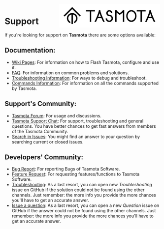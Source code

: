 <img src="/tools/logo/TASMOTA_FullLogo_Vector.svg" alt="Logo" align="right" height="76"/>

# Support

If you're looking for support on **Tasmota** there are some options available:

## Documentation:

* [Wiki Pages](https://github.com/arendst/Tasmota/wiki): For information on how to Flash Tasmota, configure and use it.
* [FAQ](https://github.com/arendst/Tasmota/wiki/FAQ): For information on common problems and solutions.
* [Troubleshooting Information](https://github.com/arendst/Tasmota/wiki/Troubleshooting): For ways to debug and troubleshoot.
* [Commands Information](https://github.com/arendst/Tasmota/wiki/Commands): For information on all the commands supported by Tasmota.

## Support's Community:

* [Tasmota Forum](https://groups.google.com/d/forum/sonoffusers): For usage and discussions.
* [Tasmota Support Chat](https://discord.gg/Ks2Kzd4): For support, troubleshooting and general questions. You have better chances to get fast answers from members of the Tasmota Community.
* [Search in Issues](https://github.com/arendst/Tasmota/issues): You might find an answer to your question by searching current or closed issues.

## Developers' Community:

* [Bug Report](https://github.com/arendst/Tasmota/issues/new?template=Bug_report.md): For reporting Bugs of Tasmota Software.
* [Feature Request](https://github.com/arendst/Tasmota/issues/new?template=Feature_request.md): For requesting features/functions to Tasmota Software.
* [Troubleshooting](https://github.com/arendst/Tasmota/issues/new?template=Custom.md): As a last resort, you can open new *Troubleshooting* issue on GitHub if the solution could not be found using the other channels. Just remember: the more info you provide the more chances you'll have to get an accurate answer.
* [Issue a question](https://github.com/arendst/Tasmota/issues/new/choose): As a last resort, you can open a new *Question* issue on GitHub if the answer could not be found using the other channels. Just remember: the more info you provide the more chances you'll have to get an accurate answer.
